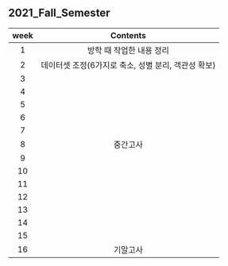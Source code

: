 ## 2021_Fall_Semester

|week|Contents|
|:--:|:--:|
|1|방학 때 작업한 내용 정리|
|2|데이터셋 조정(6가지로 축소, 성별 분리, 객관성 확보)|
|3||
|4||
|5||
|6||
|7||
|8|중간고사|
|9||
|10||
|11||
|12||
|13||
|14||
|15||
|16|기말고사|
